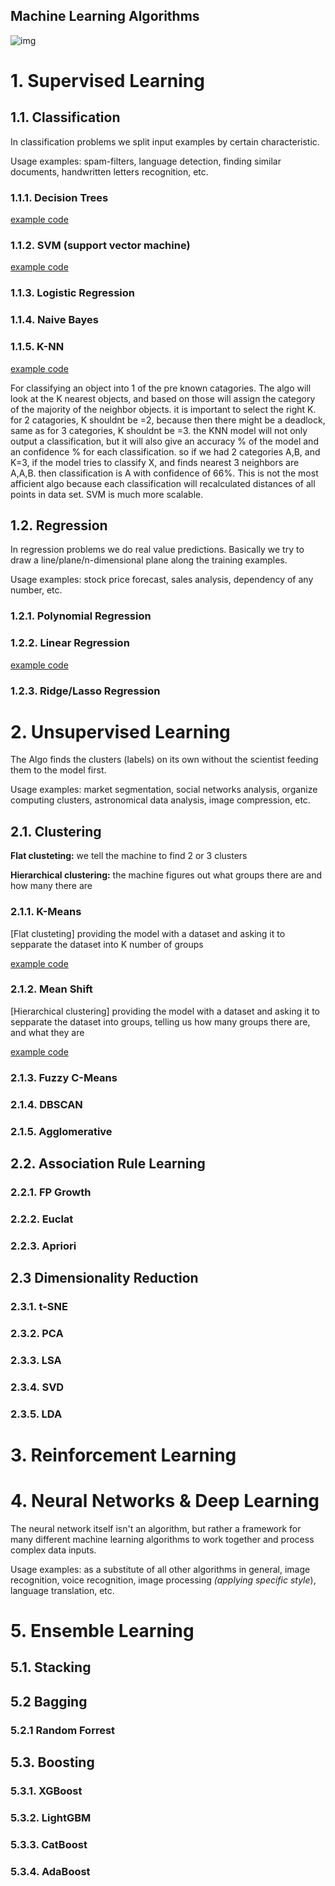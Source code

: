 ## Machine Learning Algorithms

![img](https://scotch-res.cloudinary.com/image/upload/w_1050,q_auto:good,f_auto/v1545808446/yo7vwyhuuwm7m8p4cjjy.png)


# 1. Supervised Learning

## 1.1. Classification

In classification problems we split input examples by certain characteristic.

Usage examples: spam-filters, language detection, finding similar documents, handwritten letters recognition, etc.

### 1.1.1. Decision Trees

[example code](https://github.com/vuurball/machine-learning/blob/master/Algorithms/SupervisedLearning/Classification/DecisionTrees.md)

### 1.1.2. SVM (support vector machine) 

[example code](https://github.com/vuurball/machine-learning/blob/master/Algorithms/SupervisedLearning/Classification/SVM.py)

### 1.1.3. Logistic Regression 

### 1.1.4. Naive Bayes 

### 1.1.5. K-NN 

[example code](https://github.com/vuurball/machine-learning/blob/master/Algorithms/SupervisedLearning/Classification/K-NN.py)

For classifying an object into 1 of the pre known catagories.
The algo will look at the K nearest objects, and based on those will assign the category of the majority of the neighbor objects.
it is important to select the right K. for 2 catagories, K shouldnt be =2, because then there might be a deadlock, same as for 3 categories, K shouldnt be =3.
the KNN model will not only output a classification, but it will also give an accuracy % of the model and an confidence % for each classification.
so if we had 2 categories A,B, and K=3, if the model tries to classify X, and finds nearest 3 neighbors are A,A,B. then classification is A with confidence of 66%.
This is not the most afficient algo because each classification will recalculated distances of all points in data set.
SVM is much more scalable.


## 1.2. Regression

In regression problems we do real value predictions. Basically we try to draw a line/plane/n-dimensional plane along the training examples.

Usage examples: stock price forecast, sales analysis, dependency of any number, etc.

### 1.2.1. Polynomial Regression

### 1.2.2. Linear Regression 

[example code](https://github.com/vuurball/machine-learning/blob/master/Algorithms/SupervisedLearning/Regression/LinearRegression.md)

### 1.2.3. Ridge/Lasso Regression


# 2. Unsupervised Learning

The Algo finds the clusters (labels) on its own without the scientist feeding them to the model first.

Usage examples: market segmentation, social networks analysis, organize computing clusters, astronomical data analysis, image compression, etc.

## 2.1. Clustering

**Flat clusteting:** we tell the machine to find 2 or 3 clusters

**Hierarchical clustering:** the machine figures out what groups there are and how many there are

### 2.1.1. K-Means

[Flat clusteting] providing the model with a dataset and asking it to sepparate the dataset into K number of groups

[example code](https://github.com/vuurball/machine-learning/blob/master/Algorithms/UnsupervisedLearning/Clustering/K-Means.py)

### 2.1.2. Mean Shift

[Hierarchical clustering] providing the model with a dataset and asking it to sepparate the dataset into groups, telling us how many groups there are, and what they are

[example code](https://github.com/vuurball/machine-learning/blob/master/Algorithms/UnsupervisedLearning/Clustering/MeanShift.py)

### 2.1.3. Fuzzy C-Means

### 2.1.4. DBSCAN

### 2.1.5. Agglomerative

## 2.2. Association Rule Learning

### 2.2.1. FP Growth

### 2.2.2. Euclat

### 2.2.3. Apriori

## 2.3 Dimensionality Reduction

### 2.3.1. t-SNE

### 2.3.2. PCA

### 2.3.3. LSA

### 2.3.4. SVD

### 2.3.5. LDA

# 3. Reinforcement Learning


# 4. Neural Networks & Deep Learning

The neural network itself isn't an algorithm, but rather a framework for many different machine learning algorithms to work together and process complex data inputs.

Usage examples: as a substitute of all other algorithms in general, image recognition, voice recognition, image processing _(applying specific style_), language translation, etc.

# 5. Ensemble Learning

## 5.1. Stacking

## 5.2 Bagging

### 5.2.1 Random Forrest

## 5.3. Boosting

### 5.3.1. XGBoost

### 5.3.2. LightGBM

### 5.3.3. CatBoost

### 5.3.4. AdaBoost
